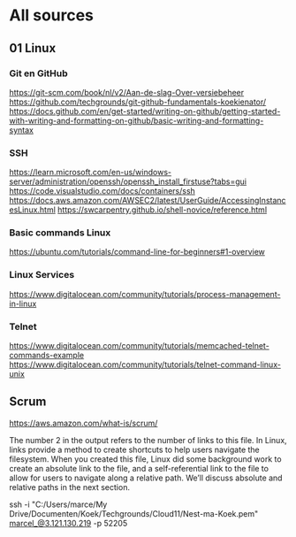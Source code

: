 # All sources

## 01 Linux

### Git en GitHub
https://git-scm.com/book/nl/v2/Aan-de-slag-Over-versiebeheer
https://github.com/techgrounds/git-github-fundamentals-koekienator/
https://docs.github.com/en/get-started/writing-on-github/getting-started-with-writing-and-formatting-on-github/basic-writing-and-formatting-syntax

### SSH
https://learn.microsoft.com/en-us/windows-server/administration/openssh/openssh_install_firstuse?tabs=gui
https://code.visualstudio.com/docs/containers/ssh
https://docs.aws.amazon.com/AWSEC2/latest/UserGuide/AccessingInstancesLinux.html
https://swcarpentry.github.io/shell-novice/reference.html

### Basic commands Linux
https://ubuntu.com/tutorials/command-line-for-beginners#1-overview

### Linux Services
https://www.digitalocean.com/community/tutorials/process-management-in-linux

### Telnet
https://www.digitalocean.com/community/tutorials/memcached-telnet-commands-example
https://www.digitalocean.com/community/tutorials/telnet-command-linux-unix

## Scrum
https://aws.amazon.com/what-is/scrum/

The number 2 in the output refers to the number of links to this file. In Linux, links provide a method to create shortcuts to help users navigate the filesystem. When you created this file, Linux did some background work to create an absolute link to the file, and a self-referential link to the file to allow for users to navigate along a relative path. We’ll discuss absolute and relative paths in the next section.


ssh -i "C:/Users/marce/My Drive/Documenten/Koek/Techgrounds/Cloud11/Nest-ma-Koek.pem" marcel_@3.121.130.219 -p 52205 
